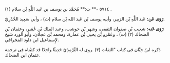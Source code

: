 ٥٧١٤ -** ت:** مُحَمَّد بن يوسف بن عَبد اللَّهِ بْن سلام (١) .

**رَوَى عَن:** عَبد اللَّهِ بْن الزبير، وأبيه يوسف بْن عَبد الله بْن سلام (ت) ، وأبي سَعِيد الخُدْرِيّ.

**رَوَى عَنه:** شعيب بْن صفوان الثقفي، وشهر بْن حوشب، وعبد الملك بْن عُمَير، وعثمان بْن الضحاك (٢) (ت) ، وعَمْرو بْن يحيى بْن عمارة، ومحمد بْن عجلان، وأبو الورد شيخ لإِسماعيل ابن داود المخراقي.

ذكره ابنُ حِبَّان في كتاب "الثقات (٣) .روى له التِّرْمِذِيّ حَدِيثًا واحِدًا قد كتبْناه فِي ترجمة عثمان ابن الضحاك.